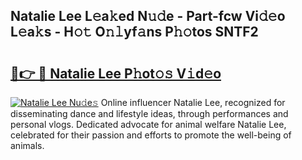 ## Natalie Lee L𝚎a𝚔ed N𝚞𝚍e - Part-fcw Vi𝚍𝚎o L𝚎a𝚔s - H𝚘𝚝 O𝚗𝚕yf𝚊ns P𝚑𝚘tos SNTF2

# <h2><a href="http://kf90jv6.oniu.top/?m=Natalie+Lee">🔗👉 🔴 Natalie Lee P𝚑ot𝚘𝚜 V𝚒d𝚎o</a></h2>

[![Natalie Lee Nu𝚍e𝚜](https://i.imgur.com/0qMVB7G.gif)](http://kf90jv6.oniu.top/?m=Natalie+Lee)
Online influencer Natalie Lee, recognized for disseminating dance and lifestyle ideas, through performances and personal vlogs. Dedicated advocate for animal welfare Natalie Lee, celebrated for their passion and efforts to promote the well-being of animals.  
